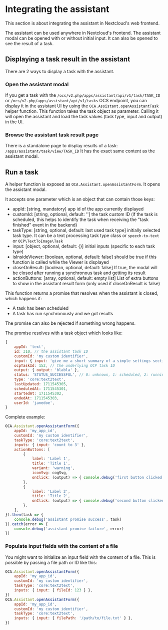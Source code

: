 <!--
  - SPDX-FileCopyrightText: 2024 Nextcloud GmbH and Nextcloud contributors
  - SPDX-License-Identifier: AGPL-3.0-or-later
-->
# Integrating the assistant

This section is about integrating the assistant in Nextcloud's web frontend.

The assistant can be used anywhere in Nextcloud's frontend. The assistant modal can be opened with or without initial input.
It can also be opened to see the result of a task.

## Displaying a task result in the assistant

There are 2 ways to display a task with the assistant.

### Open the assistant modal

If you get a task with the `/ocs/v2.php/apps/assistant/api/v1/task/TASK_ID` or `/ocs/v2.php/apps/assistant/api/v1/tasks` OCS endpoint,
you can display it in the assistant UI by using the `OCA.Assistant.openAssistantTask` helper function.
This function takes the task object as parameter. Calling it will open the assistant and load the task values
(task type, input and output) in the UI.

### Browse the assistant task result page

There is a standalone page to display results of a task:
`/apps/assistant/task/view/TASK_ID`
It has the exact same content as the assistant modal.

## Run a task

A helper function is exposed as `OCA.Assistant.openAssistantForm`. It opens the assistant modal.

It accepts one parameter which is an object that can contain those keys:
* appId: [string, mandatory] app id of the app currently displayed
* customId: [string, optional, default: ''] the task custom ID (if the task is scheduled, this helps to identify the task when receiving the "task finished" event in the backend)
* taskType: [string, optional, default: last used task type] initially selected task type. It can be a text processing task type class or `speech-to-text` or `OCP\TextToImage\Task`
* input: [object, optional, default: {}] initial inputs (specific to each task type)
* isInsideViewer: [boolean, optional, default: false] should be true if this function is called while the Viewer is displayed
* closeOnResult: [boolean, optional, default: false] If true, the modal will be closed after running a synchronous task and getting its result
* actionButtons: [array, optional, default: empty list] List of extra buttons to show in the assistant result form (only used if closeOnResult is false)

This function returns a promise that resolves when the assistant is closed, which happens if:
* A task has been scheduled
* A task has run synchronously and we got results

The promise can also be rejected if something wrong happens.

The promise resolves with a task object which looks like:

```javascript
{
	appId: 'text',
	id: 310, // the assistant task ID
	customId: 'my custom identifier',
	input: { input: 'give me a short summary of a simple settings section about GitHub' },
	ocpTaskId: 152, // the underlying OCP task ID
	output: { output: 'blabla' },
	status: 'STATUS_SUCCESSFUL', // 0: unknown, 1: scheduled, 2: running, 3: sucessful, 4: failed
	type: 'core:text2text',
	lastUpdated: 1711545305,
	scheduledAt: 1711545301,
	startedAt: 1711545302,
	endedAt: 1711545303,
	userId: 'janedoe',
}
```

Complete example:
``` javascript
OCA.Assistant.openAssistantForm({
	appId: 'my_app_id',
	customId: 'my custom identifier',
	taskType: 'core:text2text',
	inputs: { input: 'count to 3' },
	actionButtons: [
		{
			label: 'Label 1',
			title: 'Title 1',
			variant: 'warning',
			iconSvg: cogSvg,
			onClick: (output) => { console.debug('first button clicked', output) },
		},
		{
			label: 'Label 2',
			title: 'Title 2',
			onClick: (output) => { console.debug('second button clicked', output) },
		},
	],
}).then(task => {
	console.debug('assistant promise success', task)
}).catch(error => {
	console.debug('assistant promise failure', error)
})
```

### Populate input fields with the content of a file

You might want to initialize an input field with the content of a file.
This is possible by passing a file path or ID like this:

``` javascript
OCA.Assistant.openAssistantForm({
	appId: 'my_app_id',
	customId: 'my custom identifier',
	taskType: 'core:text2text',
	inputs: { input: { fileId: 123 } },
})
OCA.Assistant.openAssistantForm({
	appId: 'my_app_id',
	customId: 'my custom identifier',
	taskType: 'core:text2text',
	inputs: { input: { filePath: '/path/to/file.txt' } },
})
```
